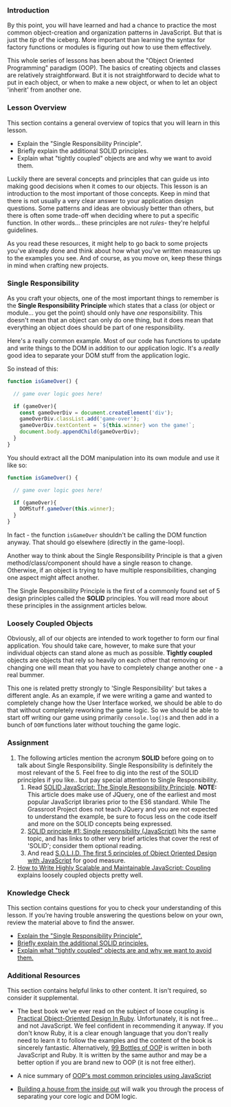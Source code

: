 ### Introduction

By this point, you will have learned and had a chance to practice the most common object-creation and organization patterns in JavaScript. But that is just the _tip_ of the iceberg. More important than learning the syntax for factory functions or modules is figuring out how to use them effectively.

This whole series of lessons has been about the "Object Oriented Programming" paradigm (OOP). The basics of creating objects and classes are relatively straightforward. But it is not straightforward to decide what to put in each object, or when to make a new object, or when to let an object 'inherit' from another one.

### Lesson Overview

This section contains a general overview of topics that you will learn in this lesson.

- Explain the "Single Responsibility Principle".
- Briefly explain the additional SOLID principles.
- Explain what "tightly coupled" objects are and why we want to avoid them.

Luckily there are several concepts and principles that can guide us into making good decisions when it comes to our objects. This lesson is an introduction to the most important of those concepts. Keep in mind that there is not usually a very clear answer to your application design questions. Some patterns and ideas are obviously better than others, but there is often some trade-off when deciding where to put a specific function. In other words... these principles are not _rules_- they're helpful guidelines.  

As you read these resources, it might help to go back to some projects you've already done and think about how what you've written measures up to the examples you see. And of course, as you move on, keep these things in mind when crafting new projects.

### Single Responsibility

As you craft your objects, one of the most important things to remember is the __Single Responsibility Principle__ which states that a class (or object or module... you get the point) should only have _one_ responsibility. This doesn't mean that an object can only do one thing, but it does mean that everything an object does should be part of one responsibility.

Here's a really common example. Most of our code has functions to update and write things to the DOM in addition to our application logic. It's a _really_ good idea to separate your DOM stuff from the application logic.

So instead of this:

~~~javascript
function isGameOver() {

  // game over logic goes here!

  if (gameOver){
    const gameOverDiv = document.createElement('div');
    gameOverDiv.classList.add('game-over');
    gameOverDiv.textContent = `${this.winner} won the game!`;
    document.body.appendChild(gameOverDiv);
  }
}
~~~

You should extract all the DOM manipulation into its own module and use it like so:

~~~javascript
function isGameOver() {

  // game over logic goes here!

  if (gameOver){
    DOMStuff.gameOver(this.winner);
  }
}
~~~

In fact - the function `isGameOver` shouldn't be calling the DOM function anyway. That should go elsewhere (directly in the game-loop).

Another way to think about the Single Responsibility Principle is that a given method/class/component should have a single reason to change. Otherwise, if an object is trying to have multiple responsibilities, changing one aspect might affect another. 

The Single Responsibility Principle is the first of a commonly found set of 5 design principles called the __SOLID__ principles. You will read more about these principles in the assignment articles below. 


### Loosely Coupled Objects

Obviously, all of our objects are intended to work together to form our final application. You should take care, however, to make sure that your individual objects can stand alone as much as possible. __Tightly coupled__ objects are objects that rely so heavily on each other that removing or changing one will mean that you have to completely change another one - a real bummer.

This one is related pretty strongly to 'Single Responsibility' but takes a different angle. As an example, if we were writing a game and wanted to completely change how the User Interface worked, we should be able to do that without completely reworking the game logic. So we should be able to start off writing our game using primarily `console.log()`s and then add in a bunch of `DOM` functions later without touching the game logic.


### Assignment

<div class="lesson-content__panel" markdown="1">

1.  The following articles mention the acronym __SOLID__ before going on to talk about Single Responsibility. Single Responsibility is definitely the most relevant of the 5. Feel free to dig into the rest of the SOLID principles if you like.. but pay special attention to Single Responsibility.
    1. Read [SOLID JavaScript: The Single Responsibility Principle](http://aspiringcraftsman.com/2011/12/08/solid-javascript-single-responsibility-principle/). **NOTE:** This article does make use of JQuery, one of the earliest and most popular JavaScript libraries prior to the ES6 standard. While The Grassroot Project does not teach JQuery and you are not expected to understand the example, be sure to focus less on the code itself and more on the SOLID concepts being expressed. 
    2. [SOLID principle #1: Single responsibility (JavaScript)](https://duncan-mcardle.medium.com/solid-principle-1-single-responsibility-javascript-5d9ce2c6f4a5) hits the same topic, and has links to other very brief articles that cover the rest of 'SOLID'; consider them optional reading.
    3. And read [S.O.L.I.D. The first 5 principles of Object Oriented Design with JavaScript](https://medium.com/@cramirez92/s-o-l-i-d-the-first-5-priciples-of-object-oriented-design-with-javascript-790f6ac9b9fa) for good measure.
2. [How to Write Highly Scalable and Maintainable JavaScript: Coupling](https://web.archive.org/web/20200810210808/https://medium.com/@alexcastrounis/how-to-write-highly-scalable-and-maintainable-javascript-coupling-c860787dbdd4) explains loosely coupled objects pretty well.
</div>

### Knowledge Check

This section contains questions for you to check your understanding of this lesson. If you’re having trouble answering the questions below on your own, review the material above to find the answer.

- <a class="knowledge-check-link" href="#single-responsibility">Explain the "Single Responsibility Principle".</a>
- <a class="knowledge-check-link" href="https://medium.com/@cramirez92/s-o-l-i-d-the-first-5-priciples-of-object-oriented-design-with-javascript-790f6ac9b9fa">Briefly explain the additional SOLID principles.</a>
- <a class="knowledge-check-link" href="https://web.archive.org/web/20200810210808/https://medium.com/@alexcastrounis/how-to-write-highly-scalable-and-maintainable-javascript-coupling-c860787dbdd4">Explain what "tightly coupled" objects are and why we want to avoid them.</a>

### Additional Resources

This section contains helpful links to other content. It isn't required, so consider it supplemental.

- The best book we've ever read on the subject of loose coupling is [Practical Object-Oriented Design In Ruby](http://www.poodr.com/). Unfortunately, it is not free... and not JavaScript. We feel confident in recommending it anyway. If you don't know Ruby, it is a clear enough language that you don't really need to learn it to follow the examples and the content of the book is sincerely fantastic. Alternatively, [99 Bottles of OOP](https://sandimetz.com/products) is written in both JavaScript and Ruby. It is written by the same author and may be a better option if you are brand new to OOP (it is not free either).

- A nice summary of [OOP's most common principles using JavaScript](https://medium.com/better-programming/object-oriented-programming-in-javascript-b3bda28d3e81)

- [Building a house from the inside out](https://www.ayweb.dev/blog/building-a-house-from-the-inside-out) will walk you through the process of separating your core logic and DOM logic.

